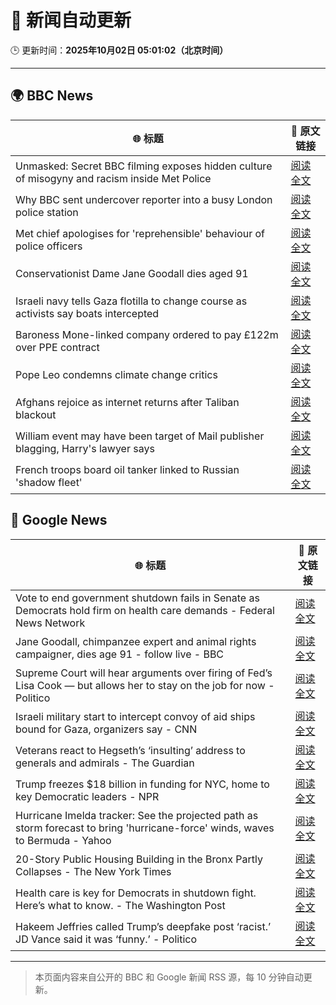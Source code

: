 # 🧠 新闻自动更新

🕒 更新时间：**2025年10月02日 05:01:02（北京时间）**

---

## 🌍 BBC News

| 🌐 标题 | 🔗 原文链接 |
|--------|-------------|
| Unmasked: Secret BBC filming exposes hidden culture of misogyny and racism inside Met Police | [阅读全文](https://www.bbc.com/news/articles/cvgq06d44jyo?at_medium=RSS&at_campaign=rss) |
| Why BBC sent undercover reporter into a busy London police station | [阅读全文](https://www.bbc.com/news/articles/cvgn0rjyn2jo?at_medium=RSS&at_campaign=rss) |
| Met chief apologises for 'reprehensible' behaviour of police officers | [阅读全文](https://www.bbc.com/news/articles/c1mx28gyl29o?at_medium=RSS&at_campaign=rss) |
| Conservationist Dame Jane Goodall dies aged 91 | [阅读全文](https://www.bbc.com/news/articles/czrp24myrl7o?at_medium=RSS&at_campaign=rss) |
| Israeli navy tells Gaza flotilla to change course as activists say boats intercepted | [阅读全文](https://www.bbc.com/news/articles/c0lk292jww4o?at_medium=RSS&at_campaign=rss) |
| Baroness Mone-linked company ordered to pay £122m over PPE contract | [阅读全文](https://www.bbc.com/news/articles/c1792rk7ynko?at_medium=RSS&at_campaign=rss) |
| Pope Leo condemns climate change critics | [阅读全文](https://www.bbc.com/news/articles/cgl1pgr2zn8o?at_medium=RSS&at_campaign=rss) |
| Afghans rejoice as internet returns after Taliban blackout | [阅读全文](https://www.bbc.com/news/articles/c0jq2q5jnw3o?at_medium=RSS&at_campaign=rss) |
| William event may have been target of Mail publisher blagging, Harry's lawyer says | [阅读全文](https://www.bbc.com/news/articles/c07v2dmzv1jo?at_medium=RSS&at_campaign=rss) |
| French troops board oil tanker linked to Russian 'shadow fleet' | [阅读全文](https://www.bbc.com/news/articles/cx2j1gynjddo?at_medium=RSS&at_campaign=rss) |

## 📰 Google News

| 🌐 标题 | 🔗 原文链接 |
|--------|-------------|
| Vote to end government shutdown fails in Senate as Democrats hold firm on health care demands - Federal News Network | [阅读全文](https://news.google.com/rss/articles/CBMixwFBVV95cUxPXzF1MVFsWVoyMW5WME5BbmVUYnJVRjVoUG5Rb2hhamhIN2M2Mk1xS0t4bUI5MlY0UGRrN0FRdDg2U3dYY1RUMGh0TE1WTGROX0tzM2IzWkIteFpnNW1WQmpjWlhTZWhhNmc4OEM4ZF8xbWxhNXhXN0w0S0FqWW5LTmoySl9NMmFLdmJUQlgxcFUyZ09OdjA2cjhEOEQ1bGYxOHZkXzRyaHhvLXZQZ2lKVWkyeF9wUU9mclpiQTJqUUtNOGRMSWtn?oc=5) |
| Jane Goodall, chimpanzee expert and animal rights campaigner, dies age 91 - follow live - BBC | [阅读全文](https://news.google.com/rss/articles/CBMiVEFVX3lxTE1fem84Vk4yQ1ZqYVlFa3FZUURFM1NDVE5zMnpnWjB0YjVwNVI2SjhpS3NZaGt0S3p0dkNqQVFKVXNBVlpKQWpRczlzSTVhY0VNZG01Mg?oc=5) |
| Supreme Court will hear arguments over firing of Fed’s Lisa Cook — but allows her to stay on the job for now - Politico | [阅读全文](https://news.google.com/rss/articles/CBMioAFBVV95cUxPUHdTdTg2NlY4TzYyMTd3MW1mRG1fRHktMXFRY1Q1NTl2bUZtN0YtSVowQkEwbHRuWmFfTWZOM2tPZ3Nmd3JGV0VNaUlWZGdCME0wTWIwRHRvekNPNE9hV2h1dDdRbnRlX3hTcjh5OG96M0FiSDVmWTdySmNicHFGM3BvQlQ0R1dTaVM0WTRGRU9ia0NWN2RBX1VESy16Y3du?oc=5) |
| Israeli military start to intercept convoy of aid ships bound for Gaza, organizers say - CNN | [阅读全文](https://news.google.com/rss/articles/CBMiigFBVV95cUxNLUFUblQ0M3B3clZnZ2lwRENDUTY2OFdMOWpkZGtLSmNKSzMxT3dQWkRjOG11Vk9lZEFXallQZ1lYMEJKQzNudnpiOElIRENDVFVjMUtJSDVZV0dmVGdGREViSnRPTk9CVjhrc05JT2pzZzhIQnMzZWFQME1NV0dGNFdOenFqbU9ENXc?oc=5) |
| Veterans react to Hegseth’s ‘insulting’ address to generals and admirals - The Guardian | [阅读全文](https://news.google.com/rss/articles/CBMilgFBVV95cUxOYzhkQnBfS3dmblNzRDVIeG9Sa0lwNHIweFFmTFphWTBPWDQzYWZfbWp2V1J0alRJaDlRei13MTUxd3ctVXFxRmpMVW9URnBCd3FRLXdwenpQQ1hycW1hRWhTQW9CLWhGUXVReEtUREpPWW1nYmp6RHV5VGJTdlVxcVhMSV9kRDlXdC1ZbkNNdmNrdGl6S1E?oc=5) |
| Trump freezes $18 billion in funding for NYC, home to key Democratic leaders - NPR | [阅读全文](https://news.google.com/rss/articles/CBMiuwFBVV95cUxPNkVTRDJtX3hsSnlnV2MxRjh2NWFLNm1QeS10dk02dDg5OFZHUi1PMFQxTndkdFFiU25Hc2g5MnpYX0xkRHBCdFdrZUlVR1poNllxVnNpbmNvcFFXTXlhZ1h2a1NuZW9JS1FIRFpQYU9raVcwLVJoMUZ0MGVuaVNGRlJ1ZlhjQjFuYTctaU53ajJ0eS0zYldId2ViNkdPR241ajk5b2tvalZSNWJiSy1Vd2dVQXByMjA4YkFr?oc=5) |
| Hurricane Imelda tracker: See the projected path as storm forecast to bring 'hurricane-force' winds, waves to Bermuda - Yahoo | [阅读全文](https://news.google.com/rss/articles/CBMihwJBVV95cUxQNGMxSGZnbG13eTlPYW82MUFlVXNpck95LUYyMmNMa295clVUYmdoMklXX1FVMmRiZ1M1dDhPUmFYWmk0TTFZT3BBWVFfNFA0aGlid0plLXVmQk1wTlRUR3BnbnRpS0N0bVdZMTczU1V1b3VnR25va3FZTUhtbmJIUU1admtHRnVIaFZNeXViM2N1NmRyMkxNVXYwMGNycTZSSFBXMHNWcTJmdkJTR1BjTTR6Vk5DUkJpMklYVVF5S0VuOFJoazdVUUNrTFRYQm9xVW9INFg1ZHlqeXEyY29vZGd3M2NGMHBLZl94ampod1h6VllUWHpUZndVYlAzb2xDTnpIYWRpSQ?oc=5) |
| 20-Story Public Housing Building in the Bronx Partly Collapses - The New York Times | [阅读全文](https://news.google.com/rss/articles/CBMiigFBVV95cUxPdTd2dzY0ODlSMlgtMW9YWEFKZkoxbVp1ampsS2hQbkdMbXZibTVGeF8tZmJ4NmNsS1pOMmxDTjI5MElUZ2xWd2JHa1I3dnBoZ21MWWVrRi1PTW45dDhubGU0T3p6TEhMajdNUUFxLS02RnQzQlJsWXhYMVAyaVVUUks4cjh1clE3ZlE?oc=5) |
| Health care is key for Democrats in shutdown fight. Here’s what to know. - The Washington Post | [阅读全文](https://news.google.com/rss/articles/CBMiqAFBVV95cUxQRDRyelp0T0JyZTJQSmFBZHFuRzU3Y2NJN0FOYXBUTF9lWWE5ZnJVQ2Ffa2R0R1AwRV8zMjY0LTk3VHA1TlB0ZVk0SVZ3TnVubGV6TjhSbndFNTRJQ3hYcmJrcDBnMGdhMENJUTAtMFQ3NlQ5R2l0WjNzQm5XYmI1NEdHc3ZyZFhZdEZsYmIxYktub2pGMC1NZ0ZMZjBEZkFXN2FWQmQwZ1E?oc=5) |
| Hakeem Jeffries called Trump’s deepfake post ‘racist.’ JD Vance said it was ‘funny.’ - Politico | [阅读全文](https://news.google.com/rss/articles/CBMiigFBVV95cUxON2h2NmFkQ3RzbmxOQnhZWHl5azlPd2RMbGxJalVjakh1WnZuRUVsUC0wVnpsNmlybHJ0dl9JcDNWS2NZa3l3VF9nRmZTQWI0b0lXbHh5clpqcjBUSVBjWHhQRlZ1N1A0OUUzc3Bqb3FqODBLTl95QmJoTEZ6QWZFRzNfcVpXZ2hMNGc?oc=5) |

---
> 本页面内容来自公开的 BBC 和 Google 新闻 RSS 源，每 10 分钟自动更新。